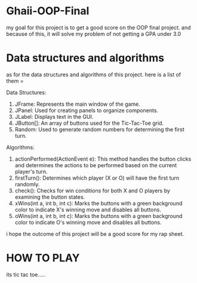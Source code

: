 # Ghaii-OOP-Final
my goal for this project is to get a good score on the OOP final project. and because of this, it will solve my problem of not getting a GPA under 3.0

# Data structures and algorithms
as for the data structures and algorithms of this project.
here is a list of them =

Data Structures:

1. JFrame: Represents the main window of the game.
2. JPanel: Used for creating panels to organize components.
3. JLabel: Displays text in the GUI.
4. JButton[]: An array of buttons used for the Tic-Tac-Toe grid.
5. Random: Used to generate random numbers for determining the first turn.

Algorithms:

1. actionPerformed(ActionEvent e): This method handles the button clicks and determines the actions to be performed based on the current player's turn.
2. firstTurn(): Determines which player (X or O) will have the first turn randomly.
3. check(): Checks for win conditions for both X and O players by examining the button states.
4. xWins(int a, int b, int c): Marks the buttons with a green background color to indicate X's winning move and disables all buttons.
5. oWins(int a, int b, int c): Marks the buttons with a green background color to indicate O's winning move and disables all buttons.

i hope the outcome of this project will be a good score for my rap sheet.

# HOW TO PLAY
its tic tac toe.....
